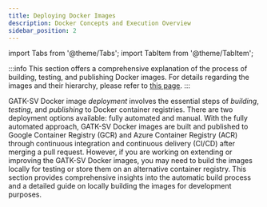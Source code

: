 ```yaml
---
title: Deploying Docker Images
description: Docker Concepts and Execution Overview
sidebar_position: 2
---
```


import Tabs from '@theme/Tabs';
import TabItem from '@theme/TabItem';

:::info
This section offers a comprehensive explanation of the process of 
building, testing, and publishing Docker images. For details 
regarding the images and their hierarchy, please refer to
[this page](/docs/advanced/docker/images).
:::


GATK-SV Docker image _deployment_ involves the essential steps of 
_building_, _testing_, and _publishing_ to Docker container registries. 
There are two deployment options available: fully automated and manual. 
With the fully automated approach, GATK-SV Docker images are built 
and published to Google Container Registry (GCR) and 
Azure Container Registry (ACR) through continuous integration and 
continuous delivery (CI/CD) after merging a pull request. 
However, if you are working on extending or improving the 
GATK-SV Docker images, you may need to build the images locally 
for testing or store them on an alternative container registry. 
This section provides comprehensive insights into the automatic 
build process and a detailed guide on locally building the images 
for development purposes.
